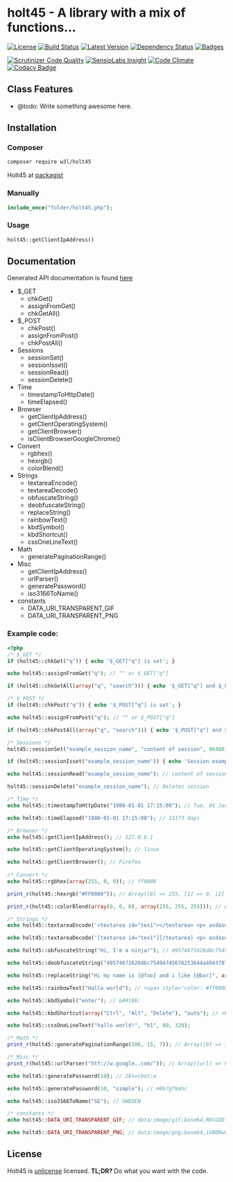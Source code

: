 # holt45 - A library with a mix of functions...

[![License](https://poser.pugx.org/w3l/holt45/license)](https://packagist.org/packages/w3l/holt45)
[![Build Status](https://img.shields.io/travis/w3l/holt45.svg)](https://travis-ci.org/w3l/holt45)
[![Latest Version](https://img.shields.io/packagist/v/w3l/holt45.svg)](https://packagist.org/packages/w3l/holt45)
[![Dependency Status](https://img.shields.io/versioneye/d/w3l/holt45.svg)](https://www.versioneye.com/user/projects/569e23172025a6002e00014e)
[![Badges](https://img.shields.io/badge/badges-shields.io-ff69b4.svg)](http://shields.io/)

[![Scrutinizer Code Quality](https://img.shields.io/scrutinizer/g/w3l/holt45.svg)](https://scrutinizer-ci.com/g/w3l/holt45/?branch=master)
[![SensioLabs Insight](https://img.shields.io/sensiolabs/i/43b42ce6-800c-42c8-8562-06ed841d8272.svg?label=SensioLabs)](https://insight.sensiolabs.com/projects/43b42ce6-800c-42c8-8562-06ed841d8272)
[![Code Climate](https://img.shields.io/codeclimate/github/w3l/holt45.svg)](https://codeclimate.com/github/w3l/holt45)
[![Codacy Badge](https://img.shields.io/codacy/a3955affc5dc4e57b48ae2a6a8eb5b2f.svg?label=codacy)](https://www.codacy.com/app/support_7/holt45)


## Class Features
 - @todo: Write something awesome here.
 

## Installation

### Composer
```sh
composer require w3l/holt45
```

Holt45 at [packagist](https://packagist.org/packages/w3l/holt45)

### Manually
```php
include_once("folder/holt45.php");
```

### Usage
```php
holt45::getClientIpAddress()
```

## Documentation

Generated API documentation is found [here](http://holt45.pw/docs)

* $_GET
  * chkGet()
  * assignFromGet()
  * chkGetAll()
* $_POST
  * chkPost()
  * assignFromPost()
  * chkPostAll()
* Sessions
  * sessionSet()
  * sessionIsset()
  * sessionRead()
  * sessionDelete()
* Time
  * timestampToHttpDate()
  * timeElapsed()
* Browser
  * getClientIpAddress()
  * getClientOperatingSystem()
  * getClientBrowser()
  * isClientBrowserGoogleChrome()
* Convert
  * rgbhex()
  * hexrgb()
  * colorBlend()
* Strings
  * textareaEncode()
  * textareaDecode()
  * obfuscateString()
  * deobfuscateString()
  * replaceString()
  * rainbowText()
  * kbdSymbol()
  * kbdShortcut()
  * cssOneLineText()
* Math
  * generatePaginationRange()
* Misc
  * getClientIpAddress()
  * urlParser()
  * generatePassword()
  * iso3166ToName()
* constants
  * DATA_URI_TRANSPARENT_GIF
  * DATA_URI_TRANSPARENT_PNG

### Example code:
```php
<?php
/* $_GET */
if (holt45::chkGet("q")) { echo '$_GET["q"] is set'; }

echo holt45::assignFromGet("q"); // "" or $_GET["q"]

if (holt45::chkGetAll(array("q", "search"))) { echo '$_GET["q"] and $_GET["search"] is set'; }

/* $_POST */
if (holt45::chkPost("q")) { echo '$_POST["q"] is set'; }

echo holt45::assignFromPost("q"); // "" or $_POST["q"]

if (holt45::chkPostAll(array("q", "search"))) { echo '$_POST["q"] and $_POST["search"] is set'; }

/* Sessions */
holt45::sessionSet("example_session_name", "content of session", 86400);

if (holt45::sessionIsset("example_session_name")) { echo 'Session example_session_name is set and not expired'; }

echo holt45::sessionRead("example_session_name"); // content of session

holt45::sessionDelete("example_session_name"); // Deletes session

/* Time */
echo holt45::timestampToHttpDate("1980-01-01 17:15:00"); // Tue, 01 Jan 1980 16:15:00 GMT

echo holt45::timeElapsed("1980-01-01 17:15:00"); // 13173 days

/* Browser */
echo holt45::getClientIpAddress(); // 127.0.0.1

echo holt45::getClientOperatingSystem(); // linux

echo holt45::getClientBrowser(); // Firefox
        
/* Convert */
echo holt45::rgbhex(array(255, 0, 0)); // ff0000

print_r(holt45::hexrgb("#FF0000")); // Array([0] => 255, [1] => 0, [2] => 0)

print_r(holt45::colorBlend(array(0, 0, 0), array(255, 255, 255))); // Array ( [0] => 128 [1] => 128 [2] => 128 )

/* Strings */
echo holt45::textareaEncode('<textarea id="tex1"></textarea> <p> asdasd </p>'); // [textarea id="tex1"][/textarea] <p> asdasd </p>

echo holt45::textareaDecode('[textarea id="tex1"][/textarea] <p> asdasd </p>'); // <textarea id="tex1"></textarea> <p> asdasd </p>

echo holt45::obfuscateString("Hi, I'm a ninja!"); // 49574671626d6c75494745676253644a4943787053413d3d

echo holt45::deobfuscateString("49574671626d6c75494745676253644a4943787053413d3d"); // Hi, I'm a ninja!

echo holt45::replaceString("Hi my name is [@foo] and i like [@bar]", array("foo" => "sven", "bar" => "beer")); // Hi my name is sven and i like beer

echo holt45::rainbowText("Hallo world"); // <span style="color: #ff0000;">H</span><span style="color: #ff3300;">a</span>...

echo holt45::kbdSymbol("enter"); // &#9166;

echo holt45::kbdShortcut(array("Ctrl", "Alt", "Delete"), "auto"); // <kbd class="holt45-kbd"><span class="holt45-kbd__symbol">&#10034;</span>Ctrl</kbd> + <kbd class="holt45-kbd"><span class="holt45-kbd__symbol">&#9095;</span>Alt</kbd> + <kbd class="holt45-kbd"><span class="holt45-kbd__symbol">&#9003;</span>Delete</kbd>

echo holt45::cssOneLineText("hallo world!", "h1", 80, 320);

/* Math */
print_r(holt45::generatePaginationRange(106, 15, 7)); // Array([0] => 1, [1] => 13, [2] => 14, [3] => 15, [4] => 16, [5] => 17, [6] => 106)

/* Misc */
print_r(holt45::urlParser("htt://w.google..com/")); // Array([url] => http://www.google.com/, [url_display] => www.google.com)

echo holt45::generatePassword(10); // 2k%=cbot:w

echo holt45::generatePassword(10, "simple"); // m9b7gfkmhc

echo holt45::iso3166ToName("SE"); // SWEDEN

/* constants */
echo holt45::DATA_URI_TRANSPARENT_GIF; // data:image/gif;base64,R0lGODlhAQABAIAAAAAAAP///yH5BAEAAAAALAAAAAABAAEAAAIBRAA7

echo holt45::DATA_URI_TRANSPARENT_PNG; // data:image/png;base64,iVBORw0KGgoAAAANSUhEUgAAAAEAAAABCAQAAAC1HAwCAAAAC0lEQVQYV2NgYAAAAAMAAWgmWQ0AAAAASUVORK5CYII=

```

## License

Holt45 is [unlicense](http://unlicense.org/) licensed. **TL;DR?** Do what you want with the code.

